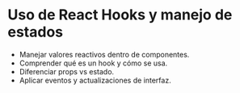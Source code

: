 # Uso de React Hooks y manejo de estados

- Manejar valores reactivos dentro de componentes.
- Comprender qué es un hook y cómo se usa.
- Diferenciar props vs estado.
- Aplicar eventos y actualizaciones de interfaz.